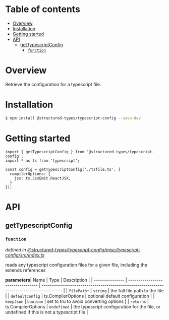 # Table of contents

-   [Overview](#overview)
-   [Installation](#installation)
-   [Getting started](#getting-started)
-   [API](#api)
    -   [getTypescriptConfig](#gettypescriptconfig)
        -   [`function`](#function)

# Overview

Retrieve the configuration for a typescript file.

# Installation

```bash
$ npm install @structured-types/typescript-config --save-dev
```

# Getting started

    import { getTypescriptConfig } from '@structured-types/typescript-config';
    import * as ts from 'typescript';

    const config = getTypescriptConfig('./tsfile.ts', {
      compilerOptions: {
        jsx: ts.JsxEmit.ReactJSX,
      }
    });

# API

<api-readme files="./src/index.ts"/>

<!-- START-API-README -->

## getTypescriptConfig

### `function`

_defined in [@structured-types/typescript-config/misc/typescript-config/src/index.ts](https://github.com/ccontrols/component-controls/tree/master/misc/typescript-config/src/index.ts#L31)_

reads any typescript configuration files for a given file, including the extends references

**parameters**| Name            | Type                              | Description                                                                              |
| --------------- | --------------------------------- | ---------------------------------------------------------------------------------------- |
| `filePath*`     | `string`                          | the full file path to the file                                                           |
| `defaultConfig` | ts.CompilerOptions                | optional default configuration                                                           |
| `keepJson`      | `boolean`                         | set to tru to avoid converting options                                                   |
| `returns`       | ts.CompilerOptions \| `undefined` | the typescript configuration for the file, or undefined if this is not a typescript file |

<!-- END-API-README -->
